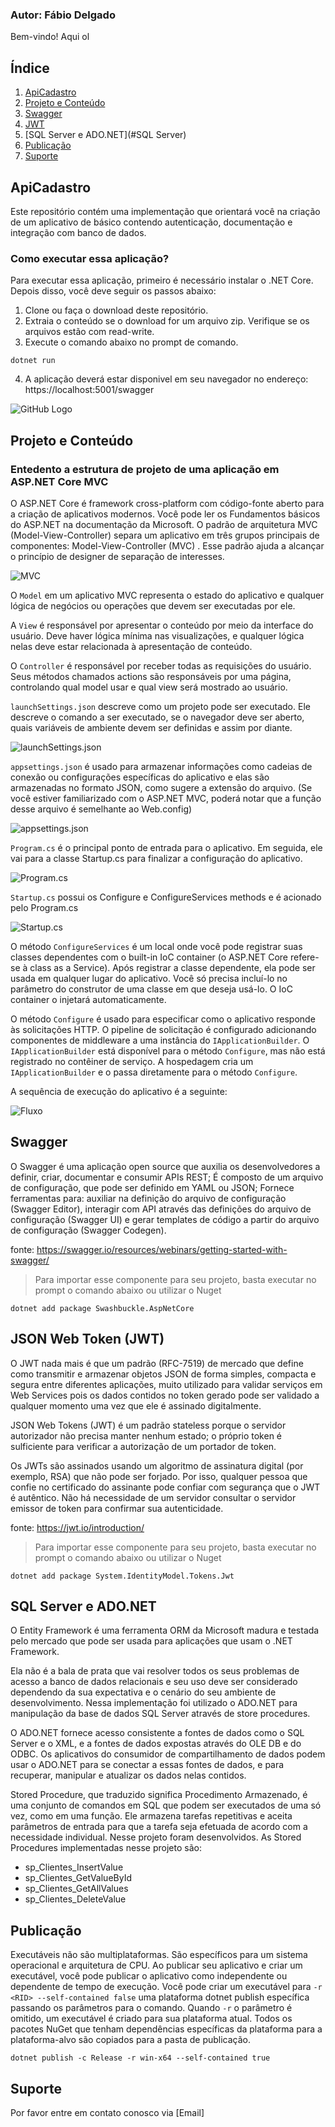 ### Autor: Fábio Delgado

Bem-vindo! Aqui ol

## Índice
1. [ApiCadastro](#ApiCadastro)
2. [Projeto e Conteúdo](#Conteúdo)
3. [Swagger](#Swagger)
4. [JWT](#JWT)
5. [SQL Server e ADO.NET](#SQL Server)
6. [Publicação](#Publicação)
7. [Suporte](#Suporte)

## ApiCadastro

Este repositório contém uma implementação que orientará você na criação de um aplicativo de básico contendo autenticação, documentação e integração com banco de dados.

### Como executar essa aplicação?
Para executar essa aplicação, primeiro é necessário instalar o .NET Core. Depois disso, você deve seguir os passos abaixo:
1. Clone ou faça o download deste repositório.
2. Extraia o conteúdo se o download for um arquivo zip. Verifique se os arquivos estão com read-write.
3. Execute o comando abaixo no prompt de comando.
```shell
dotnet run
```
4. A aplicação deverá estar disponivel em seu navegador no endereço: https://localhost:5001/swagger

![GitHub Logo](/img/CapturarTela.PNG)

## Projeto e Conteúdo

### Entedento a estrutura de projeto de uma aplicação em ASP.NET Core MVC

O ASP.NET Core é framework cross-platform com código-fonte aberto para a criação de aplicativos modernos. Você pode ler os Fundamentos básicos do ASP.NET na documentação da Microsoft. O padrão de arquitetura MVC (Model-View-Controller) separa um aplicativo em três grupos principais de componentes: Model-View-Controller (MVC) . Esse padrão ajuda a alcançar o princípio de designer de separação de interesses.

![MVC](/img/MVC.png)

O `Model` em um aplicativo MVC representa o estado do aplicativo e qualquer lógica de negócios ou operações que devem ser executadas por ele.

A `View` é responsável ​​por apresentar o conteúdo por meio da interface do usuário. Deve haver lógica mínima nas visualizações, e qualquer lógica nelas deve estar relacionada à apresentação de conteúdo.

O `Controller` é responsável por receber todas as requisições do usuário. Seus métodos chamados actions são responsáveis por uma página, controlando qual model usar e qual view será mostrado ao usuário.

`launchSettings.json` descreve como um projeto pode ser executado. Ele descreve o comando a ser executado, se o navegador deve ser aberto, quais variáveis ​​de ambiente devem ser definidas e assim por diante.

![launchSettings.json](/img/launchSettings.png)

`appsettings.json` é usado para armazenar informações como cadeias de conexão ou configurações específicas do aplicativo e elas são armazenadas no formato JSON, como sugere a extensão do arquivo. (Se você estiver familiarizado com o ASP.NET MVC, poderá notar que a função desse arquivo é semelhante ao Web.config)

![appsettings.json](/img/appsettings.png)

`Program.cs` é o principal ponto de entrada para o aplicativo. Em seguida, ele vai para a classe Startup.cs para finalizar a configuração do aplicativo.

![Program.cs](/img/Program.png)

`Startup.cs` possui os Configure e ConfigureServices methods e é acionado pelo Program.cs

![Startup.cs](/img/Startup.png)

O método `ConfigureServices` é um local onde você pode registrar suas classes dependentes com o  built-in IoC container (o ASP.NET Core refere-se à class as a Service). Após registrar a classe dependente, ela pode ser usada em qualquer lugar do aplicativo. Você só precisa incluí-lo no parâmetro do construtor de uma classe em que deseja usá-lo. O IoC container o injetará automaticamente.

O método `Configure` é usado para especificar como o aplicativo responde às solicitações HTTP. O pipeline de solicitação é configurado adicionando componentes de middleware a uma instância do `IApplicationBuilder`. O  `IApplicationBuilder` está disponível para o método `Configure`, mas não está registrado no contêiner de serviço. A hospedagem cria um `IApplicationBuilder` e o passa diretamente para o método `Configure`.

A sequência de execução do aplicativo é a seguinte:

![Fluxo](/img/fluxo.png)

## Swagger

O Swagger é uma aplicação open source que auxilia os desenvolvedores a definir, criar, documentar e consumir APIs REST;
É composto de um arquivo de configuração, que pode ser definido em YAML ou JSON;
Fornece ferramentas para: auxiliar na definição do arquivo de configuração (Swagger Editor), interagir com API através das definições do arquivo de configuração (Swagger UI) e gerar templates de código a partir do arquivo de configuração (Swagger Codegen).

fonte: https://swagger.io/resources/webinars/getting-started-with-swagger/

> Para importar esse componente para seu projeto, basta executar no prompt o comando abaixo ou utilizar o Nuget 

```shell
dotnet add package Swashbuckle.AspNetCore
```


## JSON Web Token (JWT)
O JWT nada mais é que um padrão (RFC-7519) de mercado que define como transmitir e armazenar objetos JSON de forma simples, compacta e segura entre diferentes aplicações, muito utilizado para validar serviços em Web Services pois os dados contidos no token gerado pode ser validado a qualquer momento uma vez que ele é assinado digitalmente.

JSON Web Tokens (JWT) é um padrão stateless porque o servidor autorizador não precisa manter nenhum estado; o próprio token é sulficiente para verificar a autorização de um portador de token.

Os JWTs são assinados usando um algoritmo de assinatura digital (por exemplo, RSA) que não pode ser forjado. Por isso, qualquer pessoa que confie no certificado do assinante pode confiar com segurança que o JWT é autêntico. Não há necessidade de um servidor consultar o servidor emissor de token para confirmar sua autenticidade.

fonte: https://jwt.io/introduction/

> Para importar esse componente para seu projeto, basta executar no prompt o comando abaixo ou utilizar o Nuget 

```shell
dotnet add package System.IdentityModel.Tokens.Jwt
```
## SQL Server e ADO.NET

O Entity Framework é uma ferramenta ORM da Microsoft madura e testada pelo mercado que pode ser usada para aplicações que usam o .NET Framework.

Ela não é a bala de prata que vai resolver todos os seus problemas de acesso a banco de dados relacionais e seu uso deve ser considerado dependendo da sua expectativa e o cenário do seu ambiente de desenvolvimento. Nessa implementação foi utilizado o ADO.NET para manipulação da base de dados SQL Server através de store procedures.

O ADO.NET fornece acesso consistente a fontes de dados como o SQL Server e o XML, e a fontes de dados expostas através do OLE DB e do ODBC. Os aplicativos do consumidor de compartilhamento de dados podem usar o ADO.NET para se conectar a essas fontes de dados, e para recuperar, manipular e atualizar os dados nelas contidos.

Stored Procedure, que traduzido significa Procedimento Armazenado, é uma conjunto de comandos em SQL que podem ser executados de uma só vez, como em uma função. Ele armazena tarefas repetitivas e aceita parâmetros de entrada para que a tarefa seja efetuada de acordo com a necessidade individual. Nesse projeto foram desenvolvidos. As Stored Procedures implementadas nesse projeto são: 

- sp_Clientes_InsertValue
- sp_Clientes_GetValueById
- sp_Clientes_GetAllValues
- sp_Clientes_DeleteValue

## Publicação

Executáveis não são multiplataformas. São específicos para um sistema operacional e arquitetura de CPU. Ao publicar seu aplicativo e criar um executável, você pode publicar o aplicativo como independente ou dependente de tempo de execução. 
Você pode criar um executável para `-r <RID> --self-contained false` uma plataforma dotnet publish específica passando os parâmetros para o comando. Quando `-r` o parâmetro é omitido, um executável é criado para sua plataforma atual. Todos os pacotes NuGet que tenham dependências específicas da plataforma para a plataforma-alvo são copiados para a pasta de publicação.

```shell
dotnet publish -c Release -r win-x64 --self-contained true
```

## Suporte

Por favor entre em contato conosco via [Email]